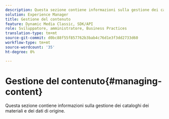 ```yaml
---
description: Questa sezione contiene informazioni sulla gestione dei cataloghi dei materiali e dei dati di origine.
solution: Experience Manager
title: Gestione del contenuto
feature: Dynamic Media Classic, SDK/API
role: Sviluppatore, amministratore, Business Practices
translation-type: tm+mt
source-git-commit: d0bc88f55f857762b3bab4c76d1e3f3dd2733d60
workflow-type: tm+mt
source-wordcount: '35'
ht-degree: 0%

---
```



# Gestione del contenuto{#managing-content}

Questa sezione contiene informazioni sulla gestione dei cataloghi dei materiali e dei dati di origine.


